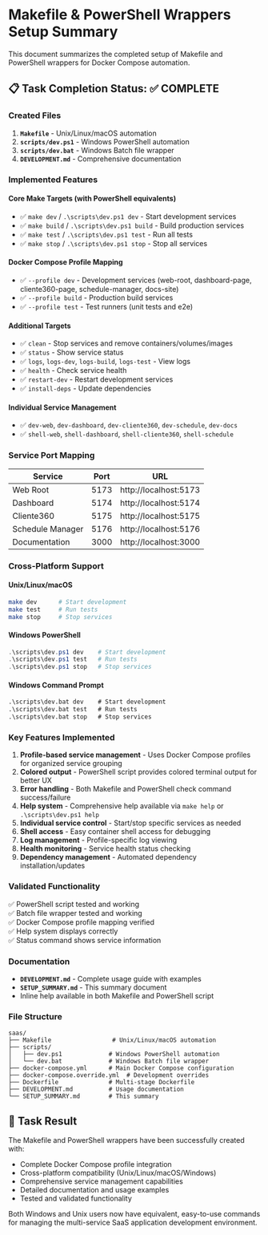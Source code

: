 # Makefile & PowerShell Wrappers Setup Summary

This document summarizes the completed setup of Makefile and PowerShell wrappers for Docker Compose automation.

## 📋 Task Completion Status: ✅ COMPLETE

### Created Files

1. **`Makefile`** - Unix/Linux/macOS automation
2. **`scripts/dev.ps1`** - Windows PowerShell automation  
3. **`scripts/dev.bat`** - Windows Batch file wrapper
4. **`DEVELOPMENT.md`** - Comprehensive documentation

### Implemented Features

#### Core Make Targets (with PowerShell equivalents)
- ✅ `make dev` / `.\scripts\dev.ps1 dev` - Start development services
- ✅ `make build` / `.\scripts\dev.ps1 build` - Build production services  
- ✅ `make test` / `.\scripts\dev.ps1 test` - Run all tests
- ✅ `make stop` / `.\scripts\dev.ps1 stop` - Stop all services

#### Docker Compose Profile Mapping
- ✅ `--profile dev` - Development services (web-root, dashboard-page, cliente360-page, schedule-manager, docs-site)
- ✅ `--profile build` - Production build services
- ✅ `--profile test` - Test runners (unit tests and e2e)

#### Additional Targets
- ✅ `clean` - Stop services and remove containers/volumes/images
- ✅ `status` - Show service status
- ✅ `logs`, `logs-dev`, `logs-build`, `logs-test` - View logs
- ✅ `health` - Check service health
- ✅ `restart-dev` - Restart development services
- ✅ `install-deps` - Update dependencies

#### Individual Service Management  
- ✅ `dev-web`, `dev-dashboard`, `dev-cliente360`, `dev-schedule`, `dev-docs`
- ✅ `shell-web`, `shell-dashboard`, `shell-cliente360`, `shell-schedule`

### Service Port Mapping

| Service | Port | URL |
|---------|------|-----|
| Web Root | 5173 | http://localhost:5173 |
| Dashboard | 5174 | http://localhost:5174 |  
| Cliente360 | 5175 | http://localhost:5175 |
| Schedule Manager | 5176 | http://localhost:5176 |
| Documentation | 3000 | http://localhost:3000 |

### Cross-Platform Support

#### Unix/Linux/macOS
```bash
make dev      # Start development
make test     # Run tests  
make stop     # Stop services
```

#### Windows PowerShell
```powershell
.\scripts\dev.ps1 dev    # Start development
.\scripts\dev.ps1 test   # Run tests
.\scripts\dev.ps1 stop   # Stop services  
```

#### Windows Command Prompt
```cmd
.\scripts\dev.bat dev    # Start development
.\scripts\dev.bat test   # Run tests
.\scripts\dev.bat stop   # Stop services
```

### Key Features Implemented

1. **Profile-based service management** - Uses Docker Compose profiles for organized service grouping
2. **Colored output** - PowerShell script provides colored terminal output for better UX
3. **Error handling** - Both Makefile and PowerShell check command success/failure
4. **Help system** - Comprehensive help available via `make help` or `.\scripts\dev.ps1 help`
5. **Individual service control** - Start/stop specific services as needed
6. **Shell access** - Easy container shell access for debugging
7. **Log management** - Profile-specific log viewing
8. **Health monitoring** - Service health status checking
9. **Dependency management** - Automated dependency installation/updates

### Validated Functionality

✅ PowerShell script tested and working  
✅ Batch file wrapper tested and working  
✅ Docker Compose profile mapping verified  
✅ Help system displays correctly  
✅ Status command shows service information  

### Documentation

- **`DEVELOPMENT.md`** - Complete usage guide with examples
- **`SETUP_SUMMARY.md`** - This summary document  
- Inline help available in both Makefile and PowerShell script

### File Structure
```
saas/
├── Makefile                 # Unix/Linux/macOS automation
├── scripts/
│   ├── dev.ps1             # Windows PowerShell automation  
│   └── dev.bat             # Windows Batch file wrapper
├── docker-compose.yml      # Main Docker Compose configuration
├── docker-compose.override.yml  # Development overrides  
├── Dockerfile              # Multi-stage Dockerfile
├── DEVELOPMENT.md          # Usage documentation
└── SETUP_SUMMARY.md        # This summary
```

## 🎯 Task Result

The Makefile and PowerShell wrappers have been successfully created with:
- Complete Docker Compose profile integration
- Cross-platform compatibility (Unix/Linux/macOS/Windows)  
- Comprehensive service management capabilities
- Detailed documentation and usage examples
- Tested and validated functionality

Both Windows and Unix users now have equivalent, easy-to-use commands for managing the multi-service SaaS application development environment.
